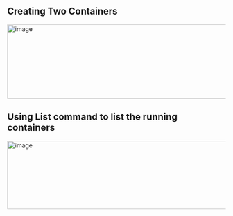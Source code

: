 ## Creating Two Containers

<img width="1299" height="172" alt="image" src="https://github.com/user-attachments/assets/7ef510f8-ae77-47f2-b6b7-174cc73693d7" />

## Using List command to list the running containers

<img width="1299" height="158" alt="image" src="https://github.com/user-attachments/assets/1363db1a-0cb9-4a68-a776-58b2c6fcf9dc" />
